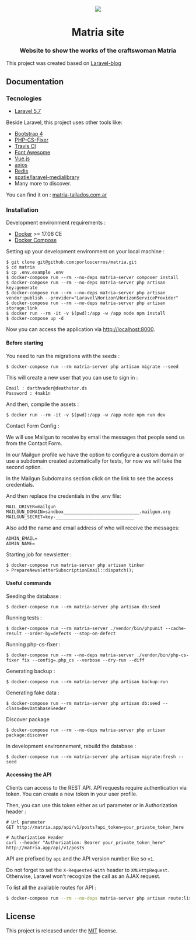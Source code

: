 <p align="center"><img src="https://porloscerros.github.io/img/portada-logo.svg"></p>
<h1 align="center">Matria site</h1>
<h3 align="center">Website to show the works of the craftswoman Matria</h3>

This project was created based on [Laravel-blog](https://github.com/guillaumebriday/laravel-blog)

## Documentation

### Tecnologies
- [Laravel 5.7](http://laravel.com/)

Beside Laravel, this project uses other tools like:

- [Bootstrap 4](https://getbootstrap.com/)
- [PHP-CS-Fixer](https://github.com/FriendsOfPhp/PHP-CS-Fixer)
- [Travis CI](https://travis-ci.org/)
- [Font Awesome](http://fontawesome.io/)
- [Vue.js](https://vuejs.org/)
- [axios](https://github.com/mzabriskie/axios)
- [Redis](https://redis.io/)
- [spatie/laravel-medialibrary](https://github.com/spatie/laravel-medialibrary)
- Many more to discover.

You can find it on : [matria-tallados.com.ar](https://matria-tallados.com.ar)

### Installation

Development environment requirements :
- [Docker](https://www.docker.com) >= 17.06 CE
- [Docker Compose](https://docs.docker.com/compose/install/)

Setting up your development environment on your local machine :
```
$ git clone git@github.com:porloscerros/matria.git
$ cd matria
$ cp .env.example .env
$ docker-compose run --rm --no-deps matria-server composer install
$ docker-compose run --rm --no-deps matria-server php artisan key:generate
$ docker-compose run --rm --no-deps matria-server php artisan vendor:publish --provider="Laravel\Horizon\HorizonServiceProvider"
$ docker-compose run --rm --no-deps matria-server php artisan storage:link
$ docker run --rm -it -v $(pwd):/app -w /app node npm install
$ docker-compose up -d
```

Now you can access the application via [http://localhost:8000](http://localhost:8000).

#### Before starting
You need to run the migrations with the seeds :
```
$ docker-compose run --rm matria-server php artisan migrate --seed
```

This will create a new user that you can use to sign in :
```
Email : darthvader@deathstar.ds
Password : 4nak1n
```

And then, compile the assets :
```
$ docker run --rm -it -v $(pwd):/app -w /app node npm run dev
```

Contact Form Config :

We will use Mailgun to receive by email the messages that people send us from the Contact Form.

In our Mailgun profile we have the option to configure a custom domain or use a subdomain created automatically for tests, for now we will take the second option.

In the Mailgun Subdomains section click on the link to see the access credentials.

And then replace the credentials in the .env file:
```
MAIL_DRIVER=mailgun
MAILGUN_DOMAIN=sandbox_____________________________.mailgun.org
MAILGUN_SECRET=key-______________________________
```
Also add the name and email address of who will receive the messages:
```
ADMIN_EMAIL=
ADMIN_NAME=
```

Starting job for newsletter :
```
$ docker-compose run matria-server php artisan tinker
> PrepareNewsletterSubscriptionEmail::dispatch();
```

#### Useful commands
Seeding the database :
```
$ docker-compose run --rm matria-server php artisan db:seed
```

Running tests :
```
$ docker-compose run --rm matria-server ./vendor/bin/phpunit --cache-result --order-by=defects --stop-on-defect
```

Running php-cs-fixer :
```
$ docker-compose run --rm --no-deps matria-server ./vendor/bin/php-cs-fixer fix --config=.php_cs --verbose --dry-run --diff
```

Generating backup :
```
$ docker-compose run --rm matria-server php artisan backup:run
```

Generating fake data :
```
$ docker-compose run --rm matria-server php artisan db:seed --class=DevDatabaseSeeder
```

Discover package
```
$ docker-compose run --rm --no-deps matria-server php artisan package:discover
```

In development environnement, rebuild the database :
```
$ docker-compose run --rm matria-server php artisan migrate:fresh --seed
```

#### Accessing the API

Clients can access to the REST API. API requests require authentication via token. You can create a new token in your user profile.

Then, you can use this token either as url parameter or in Authorization header :

```
# Url parameter
GET http://matria.app/api/v1/posts?api_token=your_private_token_here

# Authorization Header
curl --header "Authorization: Bearer your_private_token_here" http://matria.app/api/v1/posts
```

API are prefixed by ```api``` and the API version number like so ```v1```.

Do not forget to set the ```X-Requested-With``` header to ```XMLHttpRequest```. Otherwise, Laravel won't recognize the call as an AJAX request.

To list all the available routes for API :

```bash
$ docker-compose run --rm --no-deps matria-server php artisan route:list --path=api
```

## License

This project is released under the [MIT](http://opensource.org/licenses/MIT) license.
